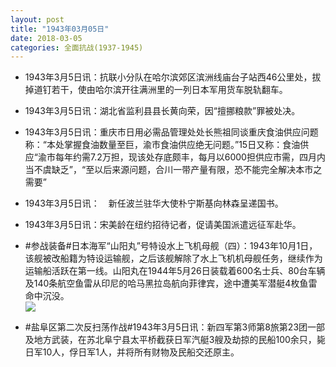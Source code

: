```yaml
---
layout: post
title: "1943年03月05日"
date: 2018-03-05
categories: 全面抗战(1937-1945)
---
```


<meta name="referrer" content="no-referrer" />

- 1943年3月5日讯：抗联小分队在哈尔滨郊区滨洲线庙台子站西46公里处，拔掉道钉若干，使由哈尔滨开往满洲里的一列日本军用货车脱轨翻车。 

- 1943年3月5日讯：湖北省监利县县长黄向荣，因“擅挪粮款”罪被处决。 

- 1943年3月5日讯：重庆市日用必需品管理处处长熊祖同谈重庆食油供应问题称：“本处掌握食油数量至巨，渝市食油供应绝无问题。”15日又称：食油供应“渝市每年约需7.2万担，现该处存底颇丰，每月以6000担供应市需，四月内当不虞缺乏”，“至以后来源问题，合川一带产量有限，恐不能完全解决本市之需要” 

- 1943年3月5日讯：　新任波兰驻华大使朴宁斯基向林森呈递国书。 

- 1943年3月5日讯：宋美龄在纽约招待记者，促请美国派遣远征军赴华。 

- #参战装备#日本海军“山阳丸”号特设水上飞机母舰（四）：1943年10月1日，该舰被改船籍为特设运输舰，之后该舰解除了水上飞机机母舰任务，继续作为运输船活跃在第一线。山阳丸在1944年5月26日装载着600名士兵、80台车辆及140条航空鱼雷从印尼的哈马黑拉岛航向菲律宾，途中遭美军潜艇4枚鱼雷命中沉没。 <br/><img src="https://wx2.sinaimg.cn/large/aca367d8ly1fp1pmjr974j20wg0ij43w.jpg" />

- #盐阜区第二次反扫荡作战#1943年3月5日讯：新四军第3师第8旅第23团一部及地方武装，在苏北阜宁县太平桥截获日军汽艇3艘及劫掠的民船100余只，毙日军10人，俘日军1人，并将所有财物及民船交还原主。 

